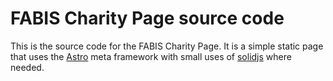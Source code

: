 # FABIS Charity Page source code

This is the source code for the FABIS Charity Page. It is a simple static page that uses the [Astro](https://astro.build/) meta framework with small uses of [solidjs](https://www.solidjs.com/) where needed.